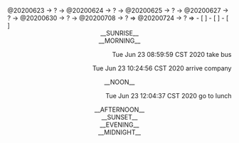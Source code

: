 <link rel="stylesheet"  type="text/css" href="./css/activity.css"/>
<TODO>@20200623 → ? → @20200624 → ? → @20200625 → ? → @20200627 → ? → @20200630 → ? → @20200708 → ? ⇒ @20200724 → ? ⇒ </TODO>
- [ ]    
- [ ]    
- [ ]    

<center><timeblock>__SUNRISE__</timeblock></center>
<center><timeblock>__MORNING__</timeblock></center>
<p align="right"><action>Tue Jun 23 08:59:59 CST 2020 take bus</action></p>
<p align="right"><action>Tue Jun 23 10:24:56 CST 2020 arrive company</action></p>
<center><timeblock>__NOON__</timeblock></center>
<p align="right"><action>Tue Jun 23 12:04:37 CST 2020 go to lunch</action></p>
<center><timeblock>__AFTERNOON__</timeblock></center>
<center><timeblock>__SUNSET__</timeblock></center>
<center><timeblock>__EVENING__</timeblock></center>
<center><timeblock>__MIDNIGHT__</timeblock></center>

